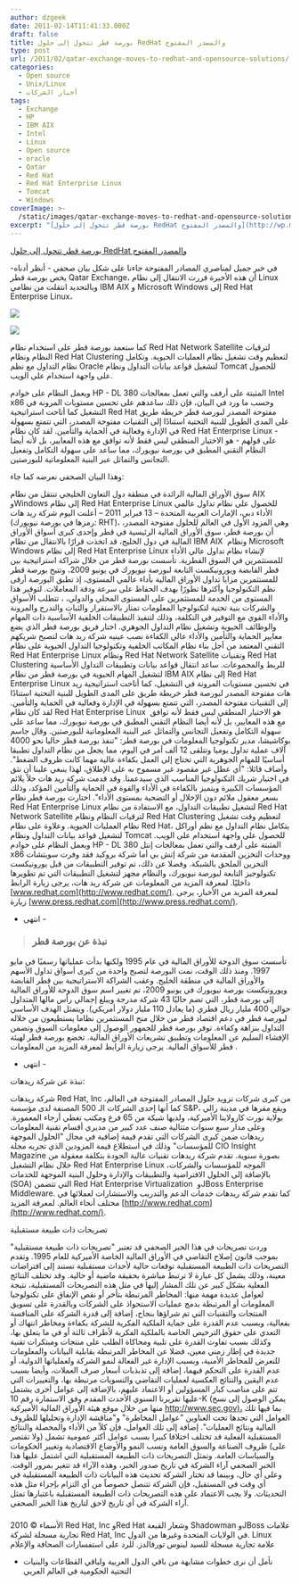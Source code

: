 ```yaml
---
author: dzgeek
date: 2011-02-14T11:41:33.000Z
draft: false
title: بورصة قطر تتحول إلى حلول RedHat والمصدر المفتوح
type: post
url: /2011/02/qatar-exchange-moves-to-redhat-and-opensource-solutions/
categories:
  - Open source
  - Unix/Linux
  - أخبار الشركات
tags:
  - Exchange
  - HP
  - IBM AIX
  - Intel
  - Linux
  - Open source
  - oracle
  - Qatar
  - Red Hat
  - Red Hat Enterprise Linux
  - Tomcat
  - Windows
coverImage: >-
  /static/images/qatar-exchange-moves-to-redhat-and-opensource-solutions/Qatar_Exchange-logo.gif
excerpt: "[بورصة قطر تتحول إلى حلول RedHat والمصدر المفتوح](http://wp.me/pH2gY-1MG)\n\nفي خبر جميل لمناصري المصادر المفتوحة جاءنا على شكل بيان صحفي - أنظر أدناه- يخص بورصة قطر Qatar Exchange، أن هذه الأخيرة قررت الانتقال إلى نظام\_Linux\_ وبالتحديد انتقلت من نظامي IBM AIX و"
---
```

[بورصة قطر تتحول إلى حلول RedHat والمصدر المفتوح](http://wp.me/pH2gY-1MG)

في خبر جميل لمناصري المصادر المفتوحة جاءنا على شكل بيان صحفي - أنظر أدناه- يخص بورصة قطر Qatar Exchange، أن هذه الأخيرة قررت الانتقال إلى نظام Linux  وبالتحديد انتقلت من نظامي IBM AIX و Microsoft Windows إلى Red Hat Enterprise Linux،

![](/static/images/qatar-exchange-moves-to-redhat-and-opensource-solutions/Qatar_Exchange-logo.gif)

![](/static/images/qatar-exchange-moves-to-redhat-and-opensource-solutions/redhat-logo2.jpeg)

كما ستعمد بورصة قطر على استخدام نظام Red Hat Network Satellite لترقيات النظام ونظام Red Hat Clustering لتعظيم وقت تشغيل نظام العمليات الحيوية. وتكامل نظام التداول مع نظم Oracle لتشغيل قواعد بيانات التداول ونظام Tomcat للحصول على واجهة استخدام على الويب.

ويعمل النظام على خوادم HP - DL 380 المثبتة على أرفف والتي تعمل بمعالجات Intel x86 وحسب ما ورد في البيان، فإن ذلك ساعدهم على تحسين مستويات المرونة في التشغيل كما أتاحت استراتيجية Red Hat مفتوحة المصدر لبورصة قطر خريطة طريق على المدى الطويل للبنية التحتية استنادًا إلى التقنيات مفتوحة المصدر، التي تتمتع بسهولة في الإدارة وفعالية في الحماية والتأمين. لقد كان نظام Red Hat Enterprise Linux - على قولهم - هو الاختيار المنطقي ليس فقط لأنه توافق مع هذه المعايير، بل لأنه أيضا النظام التقني المطبق في بورصة نيويورك، مما ساعد على سهولة التكامل وتفعيل التجانس والتماثل عبر البنية المعلوماتية للبورصتين.

[](redhat-logo2.jpeg)

[](redhat-logo2.jpeg)

وهذا البيان الصحفي نعرضه كما جاء:

سوق الأوراق المالية الرائدة في منطقة دول التعاون الخليجي تنتقل من نظام AIX وWindows إلى نظام Red Hat Enterprise Linux للحصول على نظام تداول عالمي الأداء دبي، الإمارات العربية المتحدة – 13 فبراير 2011 – أعلنت اليوم شركة ريد هات (رمزها في بورصة نيويورك: RHT)، وهي المزود الأول في العالم للحلول مفتوحة المصدر، أن بورصة قطر، سوق الأوراق المالية الرئيسية في قطر وإحدى كبرى أسواق الأوراق المالية في دول الخليج، قد اتخذت قرارًا بالانتقال من نظام IBM AIX  ونظام Microsoft Windows إلى نظام Red Hat Enterprise Linux لإنشاء نظام تداول عالي الأداء للمستثمرين في السوق القطرية. تأسست بورصة قطر من خلال شراكة استراتيجية بين قطر القابضة ويورونيكست التابعة لبورصة نيويورك في يونيو 2009، وتتيح بورصة قطر للمستثمرين مزايا تداول الأوراق المالية بأداء عالمي المستوى، إذ تطبق البورصة أرقى نظم التكنولوجيا وأكثرها تطورًا بهدف الحفاظ على سرعة ودقة المعاملات. لتوفير هذا المستوى من الخدمة للمستثمرين على المستوى المحلي والدولي، ، تتطلب الأسواق والشركات بنية تحتية لتكنولوجيا المعلومات تمتاز بالاستقرار والثبات والتدرج والمرونة والأداء القوي مع التوفير في التكلفة، وذلك لتنفيذ التطبيقات الخلفية الأساسية ذات المهام والوظائف الحيوية وتشغيل نظام التداول الجوهري. اختار فريق بورصة قطر الذي يضع معايير الحماية والتأمين والأداء عالي الكفاءة نصب عينيه شركة ريد هات لتصبح شريكهم التقني المعتمد من أجل بناء نظام المكاتب الخلفية وتكنولوجيا التداول الحيوية على نظام Red Hat Enterprise Linux ونظام Red Hat Network Satellite وتقنيات Red Hat Clustering للربط والمجموعات. ساعد انتقال قواعد بيانات وتطبيقات التداول الأساسية لتشغيل المهام الحيوية في بورصة قطر من نظام IBM AIX إلى نظام Red Hat Enterprise Linux في تحسين مستويات المرونة في التشغيل، كما أتاحت استراتيجية ريد هات مفتوحة المصدر لبورصة قطر خريطة طريق على المدى الطويل للبنية التحتية استنادًا إلى التقنيات مفتوحة المصدر، التي تتمتع بسهولة في الإدارة وفعالية في الحماية والتأمين. لقد كان نظام Red Hat Enterprise Linux  هو الاختيار المنطقي ليس فقط لأنه توافق مع هذه المعايير، بل لأنه أيضا النظام التقني المطبق في بورصة نيويورك، مما ساعد على سهولة التكامل وتفعيل التجانس والتماثل عبر البنية المعلوماتية للبورصتين. وقال جاسم بوكاشيشا، مدير تكنولوجيا المعلومات في بورصة قطر: "تنفذ بورصة قطر حاليا نحو 4000 آلاف عملية تداول يوميا وتتلقى 12 ألف أمر في اليوم، مما يجعل من نظام التداول تطبيقا أساسيًا للمهام الجوهرية التي تحتاج إلى العمل بكفاءة عالية مهما كانت ظروف الضغط". وأضاف قائلا: "أي عطل غير مقصود غير مسموح به على الإطلاق، لهذا ينبغي علينا أن نثق في اختيار شريك التكنولوجيا المناسب الذي سيدعمنا. وقد قدمت شركة ريد هات حلاً يلائم المؤسسات الكبيرة ويتميز بالكفاءة في الأداء والقوة في الحماية والتأمين المؤكد، وذلك بسعر معقول ملائم دون الإخلال أو التضحية بمستوى الأداء". اختارت بورصة قطر نظام Red Hat Enterprise Linux لتشغيل تطبيقات التداول، مع الاستفادة من نظام Red Hat Network Satellite لترقيات النظام ونظام Red Hat Clustering لتعظيم وقت تشغيل نظام العمليات الحيوية. وعلاوة على نظام Red Hat، يتكامل نظام التداول مع نظم أوراكل لتشغيل قواعد بيانات التداول ونظام Tomcat للحصول على واجهة استخدام على الويب. ويعمل النظام على خوادم HP - DL 380 المثبتة على أرفف والتي تعمل بمعالجات إنتل x86 ووحدات التخزين المقدمة من شركة إتش بي أما شركة بروكيد فقد وفرت سويتشات التخزين الملحق بالشبكة. وفضلا عن ذلك، تم توفير التطبيقات من قبل يورونيكست تكنولوجيز التابعة لبورصة نيويورك، والنظام مجهز لتشغيل التطبيقات التي تم تطويرها داخليًا. لمعرفة المزيد من المعلومات عن شركة ريد هات، يرجى زيارة الرابط [www.redhat.com](http://www.redhat.com/). لمعرفة المزيد من الأخبار، يرجى زيارة [www.press.redhat.com](http://www.press.redhat.com/).

-   انتهى -

> ### نبذة عن بورصة قطر

تأسست سوق الدوحة للأوراق المالية في عام 1995 ولكنها بدأت عملياتها رسميًا في مايو 1997. ومنذ ذلك الوقت، نمت البورصة لتصبح واحدة من كبرى أسواق تداول الأسهم والأوراق المالية في منطقة الخليج. وعقب الشراكة الاستراتيجية بين قطر القابضة ويورونيكست بورصة نيويورك في يونيو 2009، تم تغيير اسم سوق الدوحة للأوراق المالية إلى بورصة قطر، التي تضم حاليًا 43 شركة مدرجة ويبلغ إجمالي رأس مالها المتداول حوالي 400 مليار ريال قطري (ما يعادل 110 مليار دولار أمريكي). ويتمثل الهدف الأساسي لبورصة قطر في دعم اقتصاد قطر من خلال منح المستثمرين نظاما يستطيعون من خلاله التداول بنزاهة وكفاءة. توفر بورصة قطر للجمهور الوصول إلى معلومات السوق وتضمن الإفشاء السليم عن المعلومات وتطبيق تشريعات الأوراق المالية. تخضع بورصة قطر لهيئة  قطر للأسواق المالية. يرجى زيارة الرابط لمعرفة المزيد من المعلومات.

-   انتهى -

نبذة عن شركة ريدهات:

شركة ريدهات Red Hat, Inc من كبرى شركات تزويد حلول المصادر المفتوحة في العالم، كما أنها إحدى الشركات الـ 500 المصنفة لدى مؤسسة S\&P، ويقع مقرها في مدينة رالي بولاية نورث كارولاينا الأميركية، ولديها شبكة من 65 فرع ومكتب تغطي أرجاء المعمورة. وعلى مدار سبع سنوات متتالية صنف عدد كبير من مديري أقسام تقنية المعلومات ريدهات ضمن كبرى الشركات التي تقدم قيمة إضافية في مجال "الحلول الموجهة للمؤسسات" وذلك في استطلاع قيمة المزودين الذي تجريه مجلة CIO Insight Magazine بصورة سنوية. تقدم شركة ريدهات تقنيات عالية الجودة بتكلفة معقولة من خلال نظام التشغيل Red Hat Enterprise Linux الموجه للمؤسسات والشركات، بالإضافة إلى الحلول الافتراضية والتطبيقات والإدارة وحلول البنية الموجهة للخدمات (SOA) التي تتضمن Red Hat Enterprise Virtualization  وJBoss Enterprise Middleware. كما تقدم شركة ريدهات خدمات الدعم والتدريب والاستشارات لعملائها في مختلف أنحاء العالم. لمعرفة المزيد [http://www.redhat.com](http://www.redhat.com/).

تصريحات ذات طبيعة مستقبلية

وردت تصريحات في هذا الخبر الصحفي قد تعتبر "تصريحات ذات طبيعة مستقبلية" بموجب قانون إصلاح التقاضي في الأوراق المالية الخاصة الأميركية للعام 1995. وتقدم التصريحات ذات الطبيعة المستقبلية توقعات حالية لأحداث مستقبلية تستند إلى افتراضات معينة، وذلك يشمل كل عبارة لا ترتبط مباشرة بحقيقة ماضية أو حالية. وقد تختلف النتائج الفعلية بشكل كبير عن تلك المشار إليها في مثل هذه التصريحات المستقبلية، نتيجة لعوامل عديدة مهمة منها: المخاطر المرتبطة بتأخر أو نقص الإنفاق على تكنولوجيا المعلومات أو المرتبطة بدمج عمليات الاستحواذ على الشركات وبالقدرة على تسويق المنتجات والتقنيات التي تم شراؤها بنجاح، إضافة إلى قدرة الشركة على المنافسة بفعالية، وبسبب عدم القدرة على حماية الملكية الفكرية للشركة بكفاءة ومخاطر انتهاك أو التعدي على حقوق الترخيص الخاصة بالملكية الفكرية لأطراف ثالثة أو في ما يتعلق بها، وكذلك بسبب تفاوت القدرة على تلبية ومحاكاة الطلب على منتجات ومبتكرات تقنية جديدة في إطار زمني معين، فضلا عن المخاطر المرتبطة بقابلية البيانات والمعلومات للتعرض للمخاطر الأمنية، وبسبب الإدارة غير الفعالة لنمو الشركة ولعملياتها الدولية، أو عدم القدرة على التحكم فيهما، إضافة إلى تذبذبات أسعار صرف العملات، وأيضا بسبب عدم اليقين والنتائج العكسية لعمليات التقاضي والتسويات مرتبطة بها، والتغييرات التي تتم على مناصب كبار المسؤولين أو الاعتماد عليهم، بالإضافة إلى عوامل أخرى يشتمل عليها تقريرنا السنوي الأحدث المقدم وفق الاستمارة رقم 10-K (يمكن الوصول إلى نسخ منها من خلال موقع هيئة الأوراق المالية الأميركية [http://www.sec.gov)،](https://docs.google.com/document/d/1t8ZrzQoXRNAKu6eeXm9EsOvjeqEXt66mI4e_OwF-okY/edit?hl=en\&pli=1\&authkey=CLW6-fAH) بما فيها تلك العوامل التي تجدها تحت العناوين "عوامل المخاطرة" و"مناقشة الإدارة وتحليلها للظروف المالية ونتائج العمليات". إضافة إلى تلك العوامل، فإن كلاً من الأداء والمحصلة والنتائج المستقبلية الفعلية قد تختلف اختلافا كبيرا بسبب عوامل أكثر عمومية تشمل (ولا تقتصر على) ظروف الصناعة والسوق العامة ونسب النمو والأوضاع الاقتصادية وتغيير الحكومات والسياسات العامة. وتمثل التصريحات ذات الطبيعة المستقبلية التي اشتمل عليها هذا الخبر الصحفي آراء الشركة في تاريخ صدور الخبر، وهذه الآراء قد تتغير بمرور الوقت. وعلى أي حال، وبينما قد تختار الشركة تحديث هذه البيانات ذات الطبيعة المستقبلية في أي وقت في المستقبل، فإن الشركة تتنصل خصوصاً من أي التزام بإجراء مثل هذه التحديثات. ولا يجب الاعتماد على هذه التصريحات ذات الطبيعة المستقبلية باعتبارها تمثل آراء الشركة في أي تاريخ لاحق لتاريخ هذا الخبر الصحفي.

###

الأسماء © 2010 Red Hat, Inc وRed Hat وشعار القبعة Shadowman وJBoss علامات تجارية مسجلة لشركة Red Hat, Inc في الولايات المتحدة وغيرها من الدول. Linux علامة تجارية مسجلة للسيد لينوس تورفالدز. للرد على استفسارات الصحافة والإعلام

-   نأمل أن نرى خطوات مشابهة من باقي الدول العربية ولباقي القطاعات والبنيات التحتية الحكومية في العالم العربي
